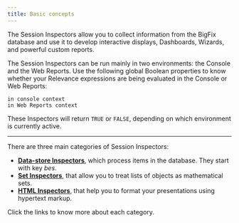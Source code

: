 ```yaml
---
title: Basic concepts
---
```


The Session Inspectors allow you to collect information from the BigFix database and use it to develop interactive displays, 
Dashboards, Wizards, and powerful custom reports.

The Session Inspectors can be run mainly in two environments: the Console and the Web Reports. 
Use the following global Boolean properties to know whether your Relevance expressions are being evaluated in the Console or Web Reports:

```
in console context
in Web Reports context
```

These Inspectors will return `TRUE` or `FALSE`, depending on which environment is currently active.

---

There are three main categories of Session Inspectors: 
- **[Data-store Inspectors](./datastoreinspectors.html)**, which process items in the database. They start with key *bes*. 
- **[Set Inspectors](./setinspectors.html)**, that allow you to treat lists of objects as mathematical sets.
- **[HTML Inspectors](./htmlinspectors.html)**, that help you to format your presentations using hypertext markup.

Click the links to know more about each category.

